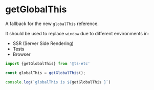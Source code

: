 # getGlobalThis

A fallback for the new `globalThis` reference. 

It should be used to replace `window` due to different environments in:
- SSR (Server Side Rendering)
- Tests
- Browser

```typescript
import {getGlobalThis} from '@ts-etc'

const globalThis = getGlobalThis(); 

console.log(`globalThis is ${getGlobalThis }`)
```

